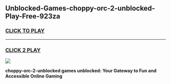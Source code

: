 
## Unblocked-Games-choppy-orc-2-unblocked-Play-Free-923za
<h3>
<a href="https://premium76.site?title=choppy-orc-2-unblocked&ref=21A">CLICK TO PLAY</a></h3>
<hr>

<h3>
<a href="https://premium76.site?title=choppy-orc-2-unblocked&ref=21A">CLICK 2 PLAY</a>
  
</h3>

<a href="https://premium76.site?title=choppy-orc-2-unblocked&ref=21A"><img src="https://clearcache.store/games.png"></a>


**choppy-orc-2-unblocked games unblocked: Your Gateway to Fun and Accessible Online Gaming**
